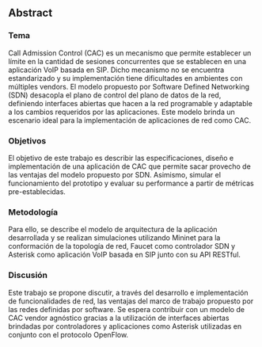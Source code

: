 ## Abstract

### Tema
Call Admission Control (CAC) es un mecanismo que permite establecer un límite en la cantidad de sesiones concurrentes que se establecen en una aplicación VoIP basada en SIP. Dicho mecanismo no se encuentra estandarizado y su implementación tiene dificultades en ambientes con múltiples vendors.
El modelo propuesto por Software Defined Networking (SDN) desacopla el plano de control del plano de datos de la red, definiendo interfaces abiertas que hacen a la red programable y adaptable a los cambios requeridos por las aplicaciones. Este modelo brinda un escenario ideal para la implementación de aplicaciones de red como CAC.

### Objetivos
El objetivo de este trabajo es describir las especificaciones, diseño e implementación de una aplicación de CAC que permite sacar provecho de las ventajas del modelo propuesto por SDN. Asimismo, simular el funcionamiento del prototipo y evaluar su performance a partir de métricas pre-establecidas.

### Metodología
Para ello, se describe el modelo de arquitectura de la aplicación desarrollada y se realizan simulaciones utilizando Mininet para la conformación de la topología de red, Faucet como controlador SDN y Asterisk como aplicación VoIP basada en SIP junto con su API  RESTful. 

### Discusión
Este trabajo se propone discutir, a través del desarrollo e implementación de funcionalidades de red, las ventajas del marco de trabajo propuesto por las redes definidas por software. Se espera contribuir con un modelo de CAC vendor agnóstico gracias a la utilización de interfaces abiertas brindadas por controladores y aplicaciones como Asterisk utilizadas en conjunto con el protocolo OpenFlow.

